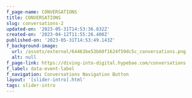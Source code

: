 ```yaml
---
f_page-name: CONVERSATIONS
title: CONVERSATIONS
slug: conversations-2
updated-on: '2023-05-31T14:53:36.832Z'
created-on: '2023-04-12T11:55:26.400Z'
published-on: '2023-05-31T14:53:49.143Z'
f_background-image:
  url: /assets/external/64463be53b60f1624f59dc5c_conversations.png
  alt: null
f_page-link: https://diving-into-digital.hypebae.com/conversations
f_label: data-event-label
f_navigation: Conversations Navigation Button
layout: '[slider-intro].html'
tags: slider-intro
---
```



